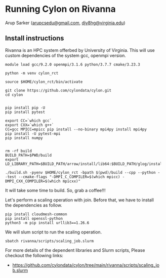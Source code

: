 # Running Cylon on Rivanna

Arup Sarker (arupcsedu@gmail.com, djy8hg@virginia.edu)



## Install instructions

Rivanna is an HPC system offerbed by University of Virginia.
This will use custom dependencies of the system gcc, openmpi version.

```shell
module load gcc/9.2.0 openmpi/3.1.6 python/3.7.7 cmake/3.23.3

python -m venv cylon_rct

source $HOME/cylon_rct/bin/activate

git clone https://github.com/cylondata/cylon.git
cd cylon


pip install pip -U
pip install pytest

export CC=`which gcc`
export CXX=`which g++`
CC=gcc MPICC=mpicc pip install --no-binary mpi4py install mpi4py
pip install -U pytest-mpi
pip install numpy


rm -rf build
BUILD_PATH=$PWD/build
export LD_LIBRARY_PATH=$BUILD_PATH/arrow/install/lib64:$BUILD_PATH/glog/install/lib64:$BUILD_PATH/lib64:$BUILD_PATH/lib:$LD_LIBRARY_PATH

./build.sh -pyenv $HOME/cylon_rct -bpath $(pwd)/build --cpp --python --test --cmake-flags "-DMPI_C_COMPILER=$(which mpicc) -DMPI_CXX_COMPILER=$(which mpicxx)"

```
It will take some time to build. So, grab a coffee!!!

Let's perform a scaling operation with join. Before that, we have to install the dependencies as follow.

```shell
pip install cloudmesh-common
pip install openssl-python
python3 -m pip install urllib3==1.26.6
```

We will slum script to run the scaling operation.

```shell
sbatch rivanna/scripts/scaling_job.slurm
```

For more details of the dependent libraries and Slurm scripts, Please checkout the following links:

* <https://github.com/cylondata/cylon/tree/main/rivanna/scripts/scaling_job.slurm>
